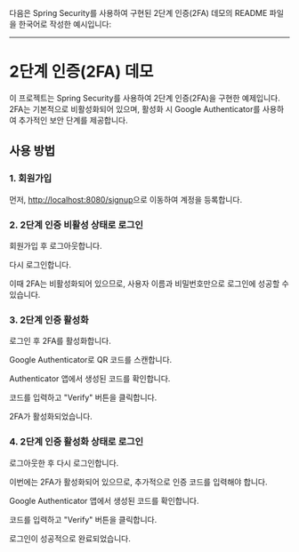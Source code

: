 다음은 Spring Security를 사용하여 구현된 2단계 인증(2FA) 데모의 README 파일을 한국어로 작성한 예시입니다:

---

# 2단계 인증(2FA) 데모

이 프로젝트는 Spring Security를 사용하여 2단계 인증(2FA)을 구현한 예제입니다. 2FA는 기본적으로 비활성화되어 있으며, 활성화 시 Google Authenticator를 사용하여 추가적인 보안 단계를 제공합니다.

## 사용 방법

### 1. 회원가입

먼저, [http://localhost:8080/signup](http://localhost:8082/signup)으로 이동하여 계정을 등록합니다.

### 2. 2단계 인증 비활성 상태로 로그인

회원가입 후 로그아웃합니다.

다시 로그인합니다.

이때 2FA는 비활성화되어 있으므로, 사용자 이름과 비밀번호만으로 로그인에 성공할 수 있습니다.


### 3. 2단계 인증 활성화

로그인 후 2FA를 활성화합니다.

Google Authenticator로 QR 코드를 스캔합니다.

Authenticator 앱에서 생성된 코드를 확인합니다.

코드를 입력하고 "Verify" 버튼을 클릭합니다.

2FA가 활성화되었습니다.

### 4. 2단계 인증 활성화 상태로 로그인

로그아웃한 후 다시 로그인합니다.

이번에는 2FA가 활성화되어 있으므로, 추가적으로 인증 코드를 입력해야 합니다.

Google Authenticator 앱에서 생성된 코드를 확인합니다.

코드를 입력하고 "Verify" 버튼을 클릭합니다.

로그인이 성공적으로 완료되었습니다.
